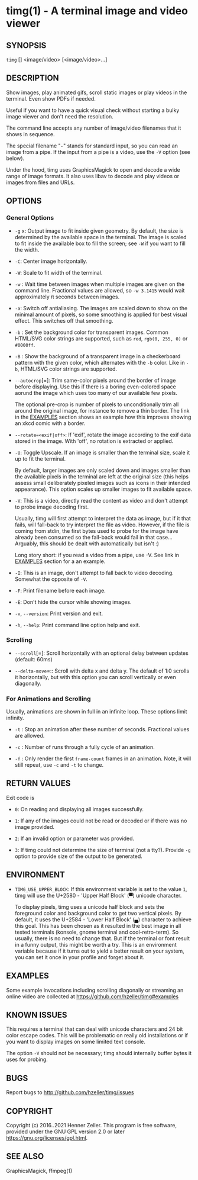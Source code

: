 timg(1) - A terminal image and video viewer
============================================

## SYNOPSIS

  `timg` [<options>] <image/video> [<image/video>...]

## DESCRIPTION

Show images, play animated gifs, scroll static images or play videos in the
terminal. Even show PDFs if needed.

Useful if you want to have a quick visual check without starting a
bulky image viewer and don't need the resolution.

The command line accepts any number of image/video filenames that it shows
in sequence.

The special filename "`-`" stands for standard input, so you can read
an image from a pipe. If the input from a pipe is a video, use the `-V` option
(see below).

Under the hood, timg uses GraphicsMagick to open and decode a wide
range of image formats. It also uses libav to decode and play videos or images
from files and URLs.

## OPTIONS

### General Options
  * `-g` <width>x<height>:
     Output image to fit inside given geometry. By default, the size is
     determined by the available space in the terminal.
     The image is scaled to fit inside the available box to fill the
     screen; see `-W` if you want to fill the width.

  * `-C`:
    Center image horizontally.

  * `-W`:
    Scale to fit width of the terminal.

  * `-w` <seconds>:
    Wait time between images when multiple images are given on the command
    line. Fractional values are allowed, so `-w 3.1415` would wait approximately
    π seconds between images.

  * `-a`:
    Switch off antialiasing. The images are scaled down to show on the
    minimal amount of pixels, so some smoothing is applied for best visual
    effect. This switches off that smoothing.

  * `-b` <background-color>:
    Set the background color for transparent images. Common HTML/SVG color
    strings are supported, such as `red`, `rgb(0, 255, 0)` or `#0000ff`.

  * `-B` <checkerboard-other-color>:
    Show the background of a transparent image in a checkerboard pattern with
    the given color, which alternates with the `-b` color.
    Like in `-b`, HTML/SVG color strings are supported.

  * `--autocrop`[=<pre-crop>]:
    Trim same-color pixels around the border of image before displaying. Use
    this if there is a boring even-colored space aorund the image which uses
    too many of our available few pixels.

    The optional pre-crop is number of pixels to unconditionally trim
    all around the original image, for instance to remove a thin border. The
    link in the [EXAMPLES](#EXAMPLES) section shows an example how this
    improves showing an xkcd comic with a border.

  * `--rotate=<exif|off>`:
      If 'exif', rotate the image according to the exif data stored
      in the image. With 'off', no rotation is extracted or applied.

  * `-U`:
    Toggle Upscale. If an image is smaller than the terminal size, scale
    it up to fit the terminal.

    By default, larger images are only scaled down and images smaller than the
    available pixels in the terminal are left at the original size (this
    helps assess small deliberately pixeled images such as icons in their
    intended appearance). This option scales up smaller images to fit available
    space.

  * `-V`:
    This is a video, directly read the content as video and don't attempt to
    probe image decoding first.

    Usually, timg will first attempt to interpret the data as image, but
    if it that fails, will fall-back to try interpret the file as video.
    However, if the file is coming from stdin, the first bytes used to probe
    for the image have already been consumed so the fall-back would fail in
    that case... Arguably, this should be dealt with automatically but isn't :)

    Long story short: if you read a video from a pipe, use -V.
    See link in [EXAMPLES](#EXAMPLES) section for a an example.

  * `-I`:
    This is an image, don't attempt to fall back to video decoding. Somewhat
    the opposite of `-V`.

  * `-F`:
    Print filename before each image.

  * `-E`:
    Don't hide the cursor while showing images.

  * `-v`, `--version`:
    Print version and exit.

  * `-h`, `--help`:
    Print command line option help and exit.

### Scrolling

  * `--scroll`[=<ms>]:
    Scroll horizontally with an optional delay between updates (default: 60ms)

  * `--delta-move`=<dx>\:<dy>:
    Scroll with delta x and delta y. The default of 1:0 scrolls it horizontally,
    but with this option you can scroll vertically or even diagonally.

### For Animations and Scrolling

Usually, animations are shown in full in an infinite loop. These options
limit infinity.

  * `-t` <seconds>:
   Stop an animation after these number of seconds.
   Fractional values are allowed.

  * `-c` <cycle-count>:
    Number of runs through a fully cycle of an animation.

  * `-f` <frame-count>:
    Only render the first `frame-count` frames in an animation. Note, it will
    still repeat, use `-c` and `-t` to change.

## RETURN VALUES

Exit code is

  * `0`:
    On reading and displaying all images successfully.

  * `1`:
    If any of the images could not be read or decoded or if there was no
    image provided.

  * `2`:
    If an invalid option or parameter was provided.

  * `3`:
    If timg could not determine the size of terminal (not a tty?). Provide
    `-g` option to provide size of the output to be generated.


## ENVIRONMENT

  * `TIMG_USE_UPPER_BLOCK`:
     If this environment variable is set to the value `1`, timg will use the
     U+2580 - 'Upper Half Block' (▀) unicode character.

    To display pixels, timg uses a unicode half block and sets the foreground
    color and background color to get two vertical pixels. By default, it uses
    the U+2584 - 'Lower Half Block' (▄) character to achieve this goal. This
    has been chosen as it resulted in the best image in all tested terminals
    (konsole, gnome terminal and cool-retro-term). So usually, there is no
    need to change that. But if the terminal or font result in a funny output,
    this might be worth a try. This is an environment variable because if it
    turns out to yield a better result on your system, you can set it once
    in your profile and forget about it.

## EXAMPLES

Some example invocations including scrolling diagonally or streaming an
online video are collected at <https://github.com/hzeller/timg#examples>

## KNOWN ISSUES

This requires a terminal that can deal with unicode characters and 24 bit
color escape codes. This will be problematic on really old installations or
if you want to display images on some limited text console.

The option `-V` should not be necessary; timg should internally buffer bytes
it uses for probing.

## BUGS

Report bugs to <http://github.com/hzeller/timg/issues>

## COPYRIGHT

Copyright (c) 2016..2021 Henner Zeller. This program is free software,
provided under the GNU GPL version 2.0 or later
<https://gnu.org/licenses/gpl.html>.

## SEE ALSO

GraphicsMagick, ffmpeg(1)
